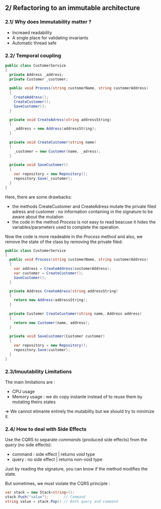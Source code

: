 ## 2/ Refactoring to an immutable architecture

### 2.1/ Why does Immutability matter ?

- Increaed readability  
- A single place for validating invariants  
- Automatic thread safe 

### 2.2/ Temporal coupling

```cs
public class CustomerService
{
  private Address _address;
  private Customer _customer;
  
  public void Process(string customerName, string customerAddress)
  {
    CreateAddress();
    CreateCustomer();
    SaveCustomer();
  }

  private void CreateAdress(string addressString)
  {
    _address = new Address(addressString);    
  }
  
  private void CreateCustomer(string name)
  {
    _customer = new Customer(name, _adress);
  }
  
  private void SaveCustomer()
  {
    var repository = new Repository();
    repository.Save(_customer);
  }
}
```

Here, there are some drawbacks:
- the methods CreateCustomer and CreateAdress mutate the private filed adress and customer : no information containing in the signature to be aware about the mutation
- the code in the method _Process_ is not easy to read beacuse it hides the variables/parameters used to complete the operation.  

Now the code is more readeable in the _Process_ method and also, we remove the state of the class by removing the private filed:

```cs
public class CustomerService
{  
  public void Process(string customerName, string customerAddress)
  {
    var address = CreateAddress(customerAddress);
    var customer = CreateCustomer();
    SaveCustomer();
  }

  private Address CreateAdress(string addressString)
  {
    return new Address(addressString);    
  }
  
  private Customer CreateCustomer(string name, Address address)
  {
    return new Customer(name, address);
  }
  
  private void SaveCustomer(Customer customer)
  {
    var repository = new Repository();
    repository.Save(customer);
  }
}
```

### 2.3/Imuutability Limitations  

The main limitations are :
- CPU usage  
- Memory usage : we do copy instante instead of to reuse them by mutating theirs states  

=> We cannot elimante entirely the mutability but we should try to minimize it.

### 2.4/ How to deal with Side Effects

Use the CQRS to separate _commands_ (produced side effects) from the _query_ (no side effects):  
- command : side effect | returns _void_ type  
- query : no side effect | returns non-void type  

Just by reading the signature, you can know if the method modifies the state.

But sometimes, we must violate the CQRS principle : 

```cs
var stack = new Stack<string>();
stack.Push("value");       // Command
string value = stack.Pop() // Both query and command

```
